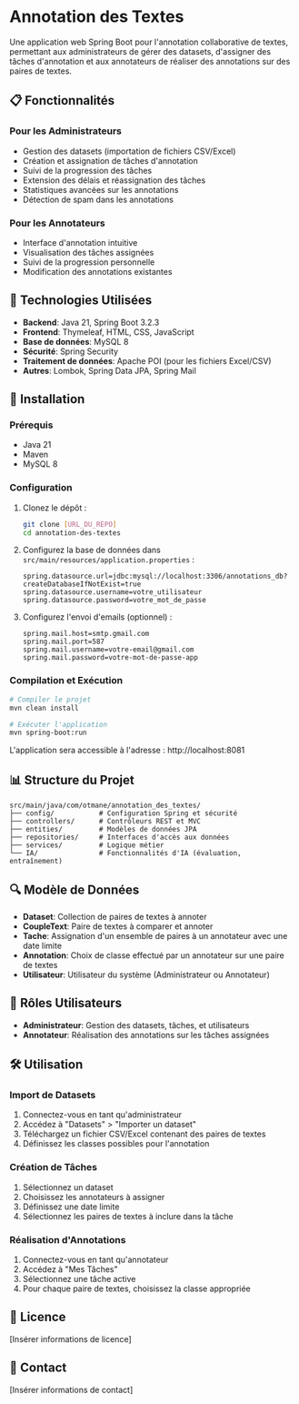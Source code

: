 # Annotation des Textes

Une application web Spring Boot pour l'annotation collaborative de textes, permettant aux administrateurs de gérer des datasets, d'assigner des tâches d'annotation et aux annotateurs de réaliser des annotations sur des paires de textes.

## 📋 Fonctionnalités

### Pour les Administrateurs
- Gestion des datasets (importation de fichiers CSV/Excel)
- Création et assignation de tâches d'annotation
- Suivi de la progression des tâches
- Extension des délais et réassignation des tâches
- Statistiques avancées sur les annotations
- Détection de spam dans les annotations

### Pour les Annotateurs
- Interface d'annotation intuitive
- Visualisation des tâches assignées
- Suivi de la progression personnelle
- Modification des annotations existantes

## 🔧 Technologies Utilisées

- **Backend**: Java 21, Spring Boot 3.2.3
- **Frontend**: Thymeleaf, HTML, CSS, JavaScript
- **Base de données**: MySQL 8
- **Sécurité**: Spring Security
- **Traitement de données**: Apache POI (pour les fichiers Excel/CSV)
- **Autres**: Lombok, Spring Data JPA, Spring Mail

## 🚀 Installation

### Prérequis
- Java 21
- Maven
- MySQL 8

### Configuration

1. Clonez le dépôt :
   ```bash
   git clone [URL_DU_REPO]
   cd annotation-des-textes
   ```

2. Configurez la base de données dans `src/main/resources/application.properties` :
   ```properties
   spring.datasource.url=jdbc:mysql://localhost:3306/annotations_db?createDatabaseIfNotExist=true
   spring.datasource.username=votre_utilisateur
   spring.datasource.password=votre_mot_de_passe
   ```

3. Configurez l'envoi d'emails (optionnel) :
   ```properties
   spring.mail.host=smtp.gmail.com
   spring.mail.port=587
   spring.mail.username=votre-email@gmail.com
   spring.mail.password=votre-mot-de-passe-app
   ```

### Compilation et Exécution

```bash
# Compiler le projet
mvn clean install

# Exécuter l'application
mvn spring-boot:run
```

L'application sera accessible à l'adresse : http://localhost:8081

## 📊 Structure du Projet

```
src/main/java/com/otmane/annotation_des_textes/
├── config/           # Configuration Spring et sécurité
├── controllers/      # Contrôleurs REST et MVC
├── entities/         # Modèles de données JPA
├── repositories/     # Interfaces d'accès aux données
├── services/         # Logique métier
└── IA/               # Fonctionnalités d'IA (évaluation, entraînement)
```

## 🔍 Modèle de Données

- **Dataset**: Collection de paires de textes à annoter
- **CoupleText**: Paire de textes à comparer et annoter
- **Tache**: Assignation d'un ensemble de paires à un annotateur avec une date limite
- **Annotation**: Choix de classe effectué par un annotateur sur une paire de textes
- **Utilisateur**: Utilisateur du système (Administrateur ou Annotateur)

## 👥 Rôles Utilisateurs

- **Administrateur**: Gestion des datasets, tâches, et utilisateurs
- **Annotateur**: Réalisation des annotations sur les tâches assignées

## 🛠️ Utilisation

### Import de Datasets

1. Connectez-vous en tant qu'administrateur
2. Accédez à "Datasets" > "Importer un dataset"
3. Téléchargez un fichier CSV/Excel contenant des paires de textes
4. Définissez les classes possibles pour l'annotation

### Création de Tâches

1. Sélectionnez un dataset
2. Choisissez les annotateurs à assigner
3. Définissez une date limite
4. Sélectionnez les paires de textes à inclure dans la tâche

### Réalisation d'Annotations

1. Connectez-vous en tant qu'annotateur
2. Accédez à "Mes Tâches"
3. Sélectionnez une tâche active
4. Pour chaque paire de textes, choisissez la classe appropriée

## 📝 Licence

[Insérer informations de licence]

## 📧 Contact

[Insérer informations de contact]
